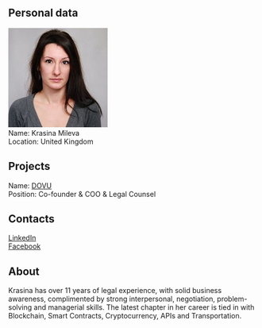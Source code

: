 ## Personal data
![krasina mileva photo](photo/krasina_mileva.jpg)  
Name:   Krasina Mileva  
Location: United Kingdom  
## Projects 
Name: [DOVU](../projects/dovu.md)  
Position: Co-founder & COO & Legal Counsel
## Contacts
[LinkedIn](https://www.linkedin.com/in/krasina-mileva-331b1648/)     
[Facebook](https://www.facebook.com/krasinela)    
## About  
Krasina has over 11 years of legal experience, with solid business awareness, complimented by strong interpersonal, negotiation, problem-solving and managerial skills. The latest chapter in her career is tied in with Blockchain, Smart Contracts, Cryptocurrency, APIs and Transportation.
